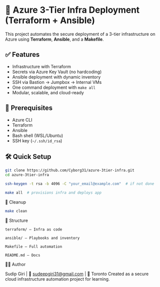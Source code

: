 # 🚀 Azure 3-Tier Infra Deployment (Terraform + Ansible)

This project automates the secure deployment of a 3-tier infrastructure on Azure using **Terraform**, **Ansible**, and a **Makefile**.

## ✅ Features

- Infrastructure with Terraform
- Secrets via Azure Key Vault (no hardcoding)
- Ansible deployment with dynamic inventory
- SSH via Bastion → Jumpbox → Internal VMs
- One command deployment with `make all`
- Modular, scalable, and cloud-ready

## 🔧 Prerequisites

- Azure CLI  
- Terraform  
- Ansible  
- Bash shell (WSL/Ubuntu)  
- SSH key (`~/.ssh/id_rsa`)

## 🛠️ Quick Setup

```bash
git clone https://github.com/Cyborg31/azure-3tier-infra.git
cd azure-3tier-infra

ssh-keygen -t rsa -b 4096 -C "your_email@example.com"  # if not done

make all  # provisions infra and deploys app
```

🧹 Cleanup

```bash
make clean
```

📁 Structure

    terraform/ – Infra as code

    ansible/ – Playbooks and inventory

    Makefile – Full automation

    README.md – Docs

👨‍💻 Author

Sudip Giri | 📧 sudeepgiri31@gmail.com | 📍 Toronto
Created as a secure cloud infrastructure automation project for learning.